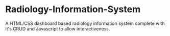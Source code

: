 # Radiology-Information-System
A HTML/CSS dashboard based radiology information system complete with it's CRUD and Javascript to allow interactiveness.
